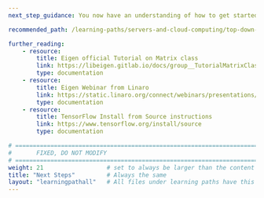 ```yaml
---
next_step_guidance: You now have an understanding of how to get started with the Eigen library on Arm systems and efficiently build your own customized TensorFlow build. To learn more, please look at the links provided under further reading.

recommended_path: /learning-paths/servers-and-cloud-computing/top-down-n1/

further_reading:
    - resource:
        title: Eigen official Tutorial on Matrix class
        link: https://libeigen.gitlab.io/docs/group__TutorialMatrixClass.html
        type: documentation
    - resource:
        title: Eigen Webinar from Linaro
        link: https://static.linaro.org/connect/webinars/presentations/Eigen_Webinar_3.pdf
        type: documentation
    - resource:
        title: TensorFlow Install from Source instructions
        link: https://www.tensorflow.org/install/source
        type: documentation

# ================================================================================
#       FIXED, DO NOT MODIFY
# ================================================================================
weight: 21                  # set to always be larger than the content in this path, and one more than 'review'
title: "Next Steps"         # Always the same
layout: "learningpathall"   # All files under learning paths have this same wrapper
---
```

